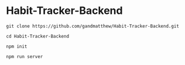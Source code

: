 # Habit-Tracker-Backend

`git clone https://github.com/gandmatthew/Habit-Tracker-Backend.git`

`cd Habit-Tracker-Backend`

`npm init`

`npm run server`
